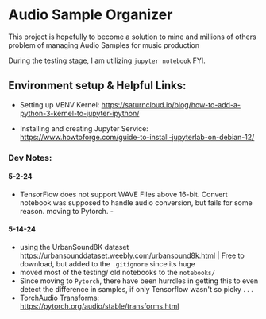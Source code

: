 # Audio Sample Organizer
This project is hopefully to become a solution to mine and millions of others problem of managing Audio Samples for music production

During the testing stage, I am utilizing `jupyter notebook` FYI.


## Environment setup & Helpful Links:
- Setting up VENV Kernel: https://saturncloud.io/blog/how-to-add-a-python-3-kernel-to-jupyter-ipython/

- Installing and creating Jupyter Service: https://www.howtoforge.com/guide-to-install-jupyterlab-on-debian-12/


### Dev Notes:

#### 5-2-24
- TensorFlow does not support WAVE Files above 16-bit. Convert notebook was supposed to handle audio conversion, but fails for some reason. moving to Pytorch. - 


#### 5-14-24
- using the UrbanSound8K dataset  https://urbansounddataset.weebly.com/urbansound8k.html | Free to download, but added to the `.gitignore` since its huge
- moved most of the testing/ old notebooks to the `notebooks/` 
- Since moving to `Pytorch`, there have been hurrdles in getting this to even detect the difference in samples, if only Tensorflow wasn't so picky . . .
- TorchAudio Transforms:  https://pytorch.org/audio/stable/transforms.html